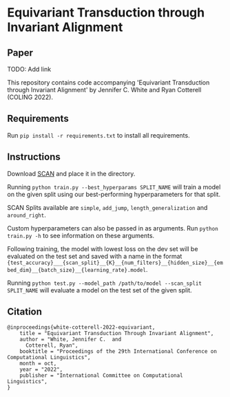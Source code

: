 # Equivariant Transduction through Invariant Alignment

## Paper

TODO: Add link

This repository contains code accompanying 'Equivariant Transduction through Invariant Alignment' by Jennifer C. White and Ryan Cotterell (COLING 2022).

## Requirements

Run `pip install -r requirements.txt` to install all requirements.

## Instructions

Download [SCAN](https://github.com/brendenlake/SCAN) and place it in the directory.

Running `python train.py --best_hyperparams SPLIT_NAME` will train a model on the given split using our best-performing hyperparameters for that split.

SCAN Splits available are `simple`, `add_jump`, `length_generalization` and `around_right`.

Custom hyperparameters can also be passed in as arguments. Run `python train.py -h` to see information on these arguments.

Following training, the model with lowest loss on the dev set will be evaluated on the test set and saved with a name in the format `{test_accuracy}___{scan_split}__{K}__{num_filters}__{hidden_size}__{embed_dim}__{batch_size}__{learning_rate}.model`.

Running `python test.py --model_path /path/to/model --scan_split SPLIT_NAME` will evaluate a model on the test set of the given split.

## Citation

```
@inproceedings{white-cotterell-2022-equivariant,
    title = "Equivariant Transduction Through Invariant Alignment",
    author = "White, Jennifer C.  and
      Cotterell, Ryan",
    booktitle = "Proceedings of the 29th International Conference on 
Computational Linguistics",
    month = oct,
    year = "2022",
    publisher = "International Committee on Computational Linguistics",
}
```
